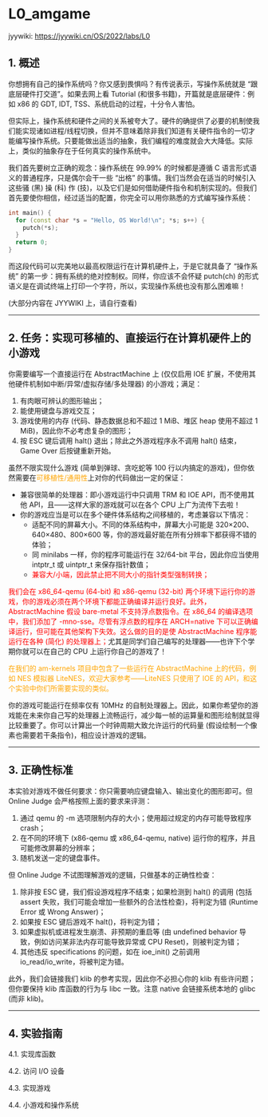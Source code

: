 # L0_amgame

jyywiki: https://jyywiki.cn/OS/2022/labs/L0

## 1. 概述

你想拥有自己的操作系统吗？你又感到畏惧吗？有传说表示，写操作系统就是 “跟底层硬件打交道”。如果去网上看 Tutorial (和很多书籍)，开篇就是底层硬件：例如 x86 的 GDT, IDT, TSS、系统启动的过程，十分令人害怕。

但实际上，操作系统和硬件之间的关系被夸大了。硬件的确提供了必要的机制使我们能实现诸如进程/线程切换，但并不意味着除非我们知道有关硬件指令的一切才能编写操作系统。只要能做出适当的抽象，我们编程的难度就会大大降低。实际上，类似的抽象存在于任何真实的操作系统中。

我们首先要树立正确的观念：操作系统在 99.99% 的时候都是遵循 C 语言形式语义的普通程序，只是偶尔会干一些 “出格” 的事情。我们当然会在适当的时候引入这些骚 (黑) 操 (科) 作 (技)，以及它们是如何借助硬件指令和机制实现的。但我们首先要使你相信，经过适当的配置，你完全可以用你熟悉的方式编写操作系统：

```cpp
int main() {
  for (const char *s = "Hello, OS World!\n"; *s; s++) {
    putch(*s);
  }
  return 0;
}
```

而这段代码可以完美地以最高权限运行在计算机硬件上，于是它就具备了 “操作系统” 的第一步：拥有系统的绝对控制权。同样，你应该不会怀疑 putch(ch) 的形式语义是在调试终端上打印一个字符，所以，实现操作系统也没有那么困难嘛！

(大部分内容在 JYYWIKI 上，请自行查看)

---

## 2. 任务：实现可移植的、直接运行在计算机硬件上的小游戏

你需要编写一个直接运行在 AbstractMachine 上 (仅仅启用 IOE 扩展，不使用其他硬件机制如中断/异常/虚拟存储/多处理器) 的小游戏；满足：

1. 有肉眼可辨认的图形输出；
2. 能使用键盘与游戏交互；
3. 游戏使用的内存 (代码、静态数据总和不超过 1 MiB、堆区 heap 使用不超过 1 MiB)，因此你不必考虑复杂的图形；
4. 按 ESC 键后调用 halt() 退出；除此之外游戏程序永不调用 halt() 结束，Game Over 后按键重新开始。

虽然不限实现什么游戏 (简单到弹球、贪吃蛇等 100 行以内搞定的游戏)，但你依然需要在<font color="orange">可移植性/通用性</font>上对你的代码做出一定的保证：

* 兼容很简单的处理器：即小游戏运行中只调用 TRM 和 IOE API，而不使用其他 API，且——这样大家的游戏就可以在各个 CPU 上广为流传下去啦！
* 你的游戏应当是可以在多个硬件体系结构之间移植的，考虑兼容以下情况：
    * 适配不同的屏幕大小。不同的体系结构中，屏幕大小可能是 320×200、640×480、800×600 等，你的游戏最好能在所有分辨率下都获得不错的体验；
    * 同 minilabs 一样，你的程序可能运行在 32/64-bit 平台，因此你应当使用 intptr_t 或 uintptr_t 来保存指针数值；
    * <font color="red">兼容大/小端，因此禁止把不同大小的指针类型强制转换；</font> 

<font color="red">我们会在 x86_64-qemu (64-bit) 和 x86-qemu (32-bit) 两个环境下运行你的游戏，你的游戏必须在两个环境下都能正确编译并运行良好。此外，AbstractMachine 假设 bare-metal 不支持浮点数指令。在 x86_64 的编译选项中，我们添加了 -mno-sse。尽管有浮点数的程序在 ARCH=native 下可以正确编译运行，但可能在其他架构下失效。这么做的目的是使 AbstractMachine 程序能运行在各种 (简化) 的处理器上；</font>尤其是同学们自己编写的处理器——也许下个学期你就可以在自己的 CPU 上运行你自己的游戏了！

<font color="orange">在我们的 am-kernels 项目中包含了一些运行在 AbstractMachine 上的代码，例如 NES 模拟器 LiteNES，欢迎大家参考——LiteNES 只使用了 IOE 的 API，和这个实验中你们所需要实现的类似。</font>

你的游戏可能运行在频率仅有 10MHz 的自制处理器上。因此，如果你希望你的游戏能在未来你自己写的处理器上流畅运行，减少每一帧的运算量和图形绘制就显得比较重要了。你可以计算出一个时钟周期大致允许运行的代码量 (假设绘制一个像素也需要若干条指令)，相应设计游戏的逻辑。

---

## 3. 正确性标准

本实验对游戏不做任何要求：你只需要响应键盘输入、输出变化的图形即可。但 Online Judge 会严格按照上面的要求来评测：

1. 通过 qemu 的 -m 选项限制内存的大小；使用超过规定的内存可能导致程序 crash；
2. 在不同的环境下 (x86-qemu 或 x86_64-qemu, native) 运行你的程序，并且可能修改屏幕的分辨率；
3. 随机发送一定的键盘事件。

但 Online Judge 不试图理解游戏的逻辑，只做基本的正确性检查：

1. 除非按 ESC 键，我们假设游戏程序不结束；如果检测到 halt() 的调用 (包括 assert 失败，我们可能会增加一些额外的合法性检查)，将判定为错 (Runtime Error 或 Wrong Answer)；
2. 如果按 ESC 键后游戏不 halt()，将判定为错；
3. 如果虚拟机或进程发生崩溃、非预期的重启等 (由 undefined behavior 导致，例如访问某非法内存可能导致异常或 CPU Reset)，则被判定为错；
4. 其他违反 specifications 的问题，如在 ioe_init() 之前调用 io_read/io_write，将被判定为错。

此外，我们会链接我们 klib 的参考实现，因此你不必担心你的 klib 有些许问题；但你要保持 klib 库函数的行为与 libc 一致。注意 native 会链接系统本地的 glibc (而非 klib)。

---

## 4. 实验指南

4.1. 实现库函数

4.2. 访问 I/O 设备

4.3. 实现游戏

4.4. 小游戏和操作系统



